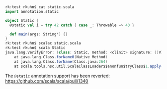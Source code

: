 ```scala

rk:test rkuhn$ cat static.scala 
import annotation.static

object Static {
  @static val i = try 42 catch { case _: Throwable => 43 }

  def main(args: String*) {}
}
rk:test rkuhn$ scalac static.scala 
rk:test rkuhn$ scala Static
java.lang.VerifyError: (class: Static, method: <clinit> signature: ()V) Illegal use of nonvirtual function call
	at java.lang.Class.forName0(Native Method)
	at java.lang.Class.forName(Class.java:264)
	at scala.tools.nsc.util.ScalaClassLoader$$anonfun$tryClass$1.apply(ScalaClassLoader.scala:43)
```
The `@static` annotation support has been reverted:
https://github.com/scala/scala/pull/1340
